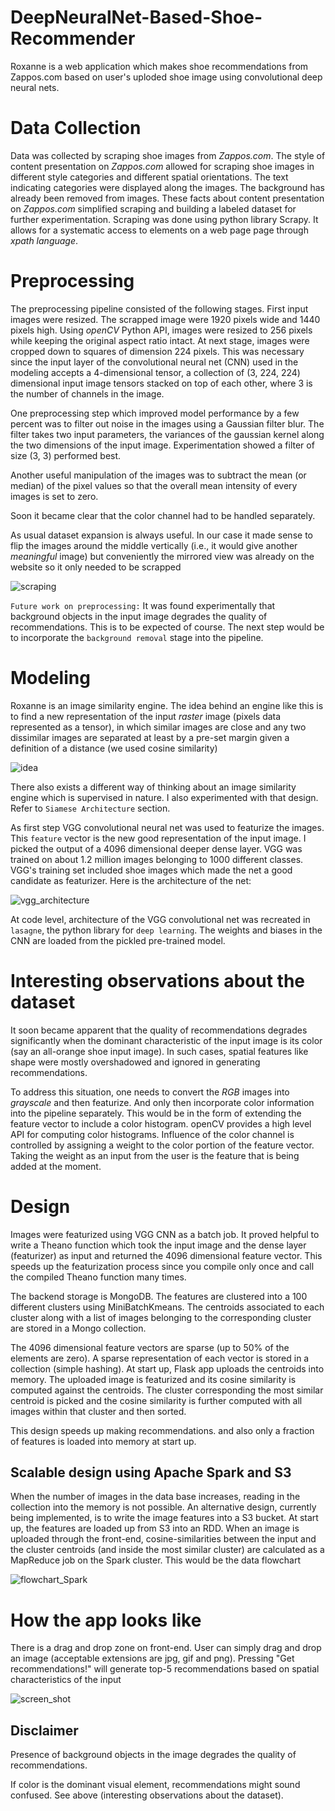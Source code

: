 # DeepNeuralNet-Based-Shoe-Recommender

Roxanne is a web application which makes shoe recommendations from Zappos.com based on user's uploded shoe image using convolutional deep neural nets.

# Data Collection

Data was collected by scraping shoe images from *Zappos.com*. The style of content presentation on *Zappos.com* allowed for scraping shoe images in different style categories and different spatial orientations. The text indicating categories were displayed along the images. The background has already been removed from images. These facts about content presentation on *Zappos.com* simplified scraping and building a labeled dataset for further experimentation.
Scraping was done using python library Scrapy. It allows for a systematic access to elements on a web page page through *xpath language*.

# Preprocessing

The preprocessing pipeline consisted of the following stages. First input images were resized. The scrapped image were 1920 pixels wide and 1440 pixels high. Using *openCV* Python API, images were resized to 256 pixels while keeping the original aspect ratio intact.
At next stage, images were cropped down to squares of dimension 224 pixels. This was necessary since the input layer of the convolutional neural net (CNN) used in the modeling accepts a 4-dimensional tensor, a collection of (3, 224, 224) dimensional input image tensors stacked on top of each other, where 3 is the number of channels in the image.

One preprocessing step which improved model performance by a few percent was to filter out noise in the images using a Gaussian filter blur. The filter takes two input parameters, the variances of the gaussian kernel along the two dimensions of the input image. Experimentation showed a filter of size (3, 3) performed best.

Another useful manipulation of the images was to subtract the mean (or median) of the pixel values so that the overall mean intensity of every images is set to zero.

Soon it became clear that the color channel had to be handled separately.

As usual dataset expansion is always useful. In our case it made sense to flip the images around the middle vertically (i.e., it would give another *meaningful* image) but conveniently the mirrored view was already on the website so it only needed to be scrapped

![scraping](images/scraping.png)

`Future work on preprocessing:`
It was found experimentally that background objects in the input image degrades the quality of recommendations. This is to be expected of course. The next step would be to incorporate the `background removal` stage into the pipeline.

# Modeling

Roxanne is an image similarity engine. The idea behind an engine like this is to find a new representation of the input *raster* image (pixels data represented as a tensor), in which similar images are close and any two dissimilar images are separated at least by a pre-set margin given a definition of a distance (we used cosine similarity)

![idea](images/idea.png)

There also exists a different way of thinking about an image similarity engine which is supervised in nature. I also experimented with that design. Refer to `Siamese Architecture` section.

As first step VGG convolutional neural net was used to featurize the images. This `feature` vector is the new good representation of the input image. I picked the output of a 4096 dimensional deeper dense layer. VGG was trained on about 1.2 million images belonging to 1000 different classes. VGG's training set included shoe images which made the net a good candidate as featurizer. Here is the architecture of the net:

![vgg_architecture](images/vgg_architecture.png "VGG Architecture")

At code level, architecture of the VGG convolutional net was recreated in `lasagne`, the python library for `deep learning`. The weights and biases in the CNN are loaded from the pickled pre-trained model.

# Interesting observations about the dataset

It soon became apparent that the quality of recommendations degrades significantly when the dominant characteristic of the input image is its color (say an all-orange shoe input image). In such cases, spatial features like shape were mostly overshadowed and ignored in generating recommendations.

To address this situation, one needs to convert the *RGB* images into *grayscale* and then featurize. And only then incorporate color information into the pipeline separately. This would be in the form of extending the feature vector to include a color histogram. openCV provides a high level API for computing color histograms. Influence of the color channel is controlled by assigning a weight to the color portion of the feature vector. Taking the weight as an input from the user is the feature that is being added at the moment.

# Design

Images were featurized using VGG CNN as a batch job. It proved helpful to write a Theano function which took the input image and the dense layer (featurizer) as input and returned the 4096 dimensional feature vector. This speeds up the featurization process since you compile only once and call the compiled Theano function many times.

The backend storage is MongoDB. The features are clustered into a 100 different clusters using MiniBatchKmeans. The centroids associated to each cluster along with a list of images belonging to the corresponding cluster are stored in a Mongo collection.

 The 4096 dimensional feature vectors are sparse (up to 50% of the elements are zero). A sparse representation of each vector is stored in a collection (simple hashing). At start up, Flask app uploads the centroids into memory. The uploaded image is featurized and its cosine similarity is computed against the centroids. The cluster corresponding the most similar centroid is picked and the cosine similarity is further computed with all images within that cluster and then sorted.

 This design speeds up making recommendations. and also only a fraction of features is loaded into memory at start up.

## Scalable design using Apache Spark and S3

When the number of images in the data base increases, reading in the collection into the memory is not possible. An alternative design, currently being implemented, is to write the image features into a S3 bucket. At start up, the features are loaded up from S3 into an RDD. When an image is uploaded through the front-end, cosine-similarities between the input and the cluster centroids (and inside the most similar cluster) are calculated as a MapReduce job on the Spark cluster.
This would be the data flowchart

![flowchart_Spark](images/flowchart_Spark.png)

# How the app looks like

There is a drag and drop zone on front-end. User can simply drag and drop an image (acceptable extensions are jpg, gif and png). Pressing "Get recommendations!" will generate top-5 recommendations based on spatial characteristics of the input

![screen_shot](images/screen_shot.png)

## Disclaimer

Presence of background objects in the image degrades the quality of recommendations.

If color is the dominant visual element, recommendations might sound confused. See above (interesting observations about the dataset).
